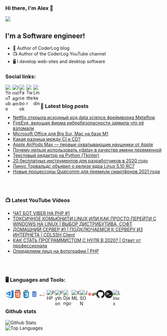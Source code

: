 ### Hi there, I'm Alex 👋 

<img src="https://komarev.com/ghpvc/?username=alexborsch&style=flat">

## I'm a Software engineer!
- 📝 Author of CoderLog blog
- 📺 Author of the CoderLog YouTube channel
- 🖥️ I develop web-sites and desktop software

### Social links:
[<img align="left" alt="YouTube" width="22px" src="https://coderlog.top/github/icons/youtube.svg" />](https://www.youtube.com/channel/UCQFJjX4FFGp4zLWo1R-viKQ) 
[<img align="left" alt="Instagram" width="22px" src="https://coderlog.top/github/icons/insta.svg" />](https://www.instagram.com/alexborsch) 
[<img align="left" alt="Facebook" width="22px" src="https://coderlog.top/github/icons/facebook.svg" />](https://www.facebook.com/alexborschdeveloper)
[<img align="left" alt="Twitter" width="22px" src="https://coderlog.top/github/icons/twitter.svg" />](https://twitter.com/borsch_alex)
[<img align="left" alt="Linkedin" width="22px" src="https://coderlog.top/github/icons/linkedin.svg" />](https://www.linkedin.com/in/alexander-borshch-9a5b38189)

</br></br>
### 📝 Latest blog posts

<!-- BLOG-POST-LIST:START -->
- [Netflix открыла исходный код data science фреймворка Metaflow](https://coderlog.top/programmirovanie/netflix-otkryla-ishodnyj-kod-data-science-frejmvorka-metaflow/)
- [FireEye, ведущая фирма кибербезопасности заявила что её взломали](https://coderlog.top/itnovosti/fireeye-vedushhaya-firma-kiberbezopasnosti-zayavila-chto-ejo-vzlomali/)
- [Microsoft Office для Big Sur, Mac на базе M1](https://coderlog.top/itnovosti/microsoft-office-dlya-big-sur-mac-na-baze-m1/)
- [Какая разница между CI и CD?](https://coderlog.top/administrirovanie/kakaya-raznica-mezhdu-ci-i-cd/)
- [Apple AirPods Max — первые охватывающие наушники от Apple](https://coderlog.top/itnovosti/apple-airpods-max-pervye-ohvatyvajushhie-naushniki-ot-apple/)
- [Почему нельзя использовать «data» в качестве имени переменной](https://coderlog.top/programmirovanie/data-v-kachestve-imeni-peremennoy/)
- [Текстовый редактор на Python (Tkinter)](https://coderlog.top/programmirovanie/tekstovyj-redaktor-na-python-tkinter/)
- [20 бесплатных инструментов для разработчиков в 2020 году](https://coderlog.top/programmirovanie/20-besplatnyh-instrumentov-dlya-razrabotchikov-v-2020-godu/)
- [Линус Торвальдс объявил о релизе ядра Linux 5.10 RC7](https://coderlog.top/linux/linus-torvalds-obyavil-o-relize-yadra-linux-5-10-rc7/)
- [Новые процессоры Qualcomm для премиум смартфонов 2021 года](https://coderlog.top/itnovosti/novye-processory-qualcomm-dlya-premium-smartfonov-2021-goda/)
<!-- BLOG-POST-LIST:END -->
</br></br>
### 📺 Latest YouTube Videos

<!-- YOUTUBE:START -->
- [ЧАТ БОТ VIBER НА PHP #1](https://www.youtube.com/watch?v=ATF7tN69xoQ)
- [ТОКСИЧНОЕ КОМЬЮНИТИ LINUX ИЛИ КАК ПРОСТО ПЕРЕЙТИ С WINDOWS НА LINUX | ВЫБОР ДИСТРИБУТИВА, СОФТ](https://www.youtube.com/watch?v=ifydUW3KbEE)
- [ДОМАШНИЙ СЕРВЕР #1 | ПОДКЛЮЧАЕМСЯ К СЕРВЕРУ ИЗ ИНТЕРНЕТА | CDLSSH Client](https://www.youtube.com/watch?v=adWX4Tj1U-8)
- [КАК СТАТЬ ПРОГРАММИСТОМ С НУЛЯ В 2020? | Ответ от профессионала](https://www.youtube.com/watch?v=njd4-r84638)
- [Определяем лицо на фотографии | PHP](https://www.youtube.com/watch?v=ilc0fMm0Wd4)
<!-- YOUTUBE:END -->
</br></br>
### 🖥️ Languages and Tools:

<img align="left" alt="Visual Studio Code" width="26px" src="https://raw.githubusercontent.com/github/explore/80688e429a7d4ef2fca1e82350fe8e3517d3494d/topics/visual-studio-code/visual-studio-code.png" />
<img align="left" alt="HTML5" width="26px" src="https://raw.githubusercontent.com/github/explore/80688e429a7d4ef2fca1e82350fe8e3517d3494d/topics/html/html.png" />
<img align="left" alt="CSS3" width="26px" src="https://raw.githubusercontent.com/github/explore/80688e429a7d4ef2fca1e82350fe8e3517d3494d/topics/css/css.png" />
<img align="left" alt="SQL" width="26px" src="https://raw.githubusercontent.com/github/explore/80688e429a7d4ef2fca1e82350fe8e3517d3494d/topics/sql/sql.png" />
<img align="left" alt="MySQL" width="26px" src="https://raw.githubusercontent.com/github/explore/80688e429a7d4ef2fca1e82350fe8e3517d3494d/topics/mysql/mysql.png" />
<img align="left" alt="PHP" width="26px" src="https://coderlog.top/github/icons/php.svg" />
<img align="left" alt="Python" width="26px" src="https://coderlog.top/github/icons/python.svg" />
<img align="left" alt="Django" width="26px" src="https://coderlog.top/github/icons/django.svg" />
<img align="left" alt="XML" width="26px" src="https://coderlog.top/github/icons/xml.svg" />
<img align="left" alt="JSON" width="26px" src="https://coderlog.top/github/icons/json.svg" />
<img align="left" alt="Git" width="26px" src="https://raw.githubusercontent.com/github/explore/80688e429a7d4ef2fca1e82350fe8e3517d3494d/topics/git/git.png" />
<img align="left" alt="GitHub" width="26px" src="https://raw.githubusercontent.com/github/explore/78df643247d429f6cc873026c0622819ad797942/topics/github/github.png" />
<img align="left" alt="Terminal" width="26px" src="https://raw.githubusercontent.com/github/explore/80688e429a7d4ef2fca1e82350fe8e3517d3494d/topics/terminal/terminal.png" />
<img align="left" alt="Linux" width="26px" src="https://coderlog.top/github/icons/linux.svg" />

</br>
</br>

### Github stats
<img align="left" alt="Github Stats" src="https://github-readme-stats.codestackr.vercel.app/api?username=alexborsch&show_icons=true&hide_border=true&include_all_commits=true" />
</br>
<img align="left" alt="Top Languages" src="https://github-readme-stats.vercel.app/api/top-langs/?username=alexborsch&hide_border=true" />

